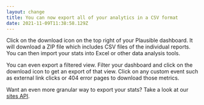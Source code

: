 ```yaml
---
layout: change
title: You can now export all of your analytics in a CSV format
date: 2021-11-09T11:38:58.129Z
---
```

Click on the download icon on the top right of your Plausible dashboard. It will download a ZIP file which includes CSV files of the individual reports. You can then import your stats into Excel or other data analysis tools.

You can even export a filtered view. Filter your dashboard and click on the download icon to get an export of that view. Click on any custom event such as external link clicks or 404 error pages to download those metrics.

Want an even more granular way to export your stats? Take a look at our [sites API](https://plausible.io/docs/stats-api).